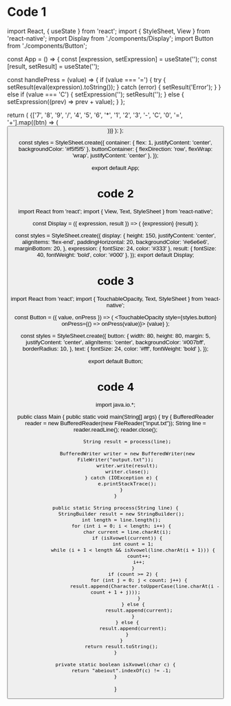 # Code 1
import React, { useState } from 'react';
import { StyleSheet, View } from 'react-native';
import Display from './components/Display';
import Button from './components/Button';

const App = () => {
  const [expression, setExpression] = useState('');
  const [result, setResult] = useState('');

  const handlePress = (value) => {
    if (value === '=') {
      try {
        setResult(eval(expression).toString());
      } catch (error) {
        setResult('Error');
      }
    } else if (value === 'C') {
      setExpression('');
      setResult('');
    } else {
      setExpression((prev) => prev + value);
    }
  };

  return (
    <View style={styles.container}>
      <Display expression={expression} result={result} />
      <View style={styles.buttonContainer}>
        {['7', '8', '9', '/', '4', '5', '6', '*', '1', '2', '3', '-', 'C', '0', '=', '+'].map((btn) => (
          <Button key={btn} value={btn} onPress={handlePress} />
        ))}
      </View>
    </View>
  );
};

const styles = StyleSheet.create({
  container: { flex: 1, justifyContent: 'center', backgroundColor: '#f5f5f5' },
  buttonContainer: { flexDirection: 'row', flexWrap: 'wrap', justifyContent: 'center' },
});

export default App;

# code 2

import React from 'react';
import { View, Text, StyleSheet } from 'react-native';

const Display = ({ expression, result }) => (
  <View style={styles.display}>
    <Text style={styles.expression}>{expression}</Text>
    <Text style={styles.result}>{result}</Text>
  </View>
);

const styles = StyleSheet.create({
  display: {
    height: 150,
    justifyContent: 'center',
    alignItems: 'flex-end',
    paddingHorizontal: 20,
    backgroundColor: '#e6e6e6',
    marginBottom: 20,
  },
  expression: { fontSize: 24, color: '#333' },
  result: { fontSize: 40, fontWeight: 'bold', color: '#000' },
});
export default Display;

# code 3
import React from 'react';
import { TouchableOpacity, Text, StyleSheet } from 'react-native';

const Button = ({ value, onPress }) => (
  <TouchableOpacity style={styles.button} onPress={() => onPress(value)}>
    <Text style={styles.text}>{value}</Text>
  </TouchableOpacity>
);

const styles = StyleSheet.create({
  button: {
    width: 80,
    height: 80,
    margin: 5,
    justifyContent: 'center',
    alignItems: 'center',
    backgroundColor: '#007bff',
    borderRadius: 10,
  },
  text: { fontSize: 24, color: '#fff', fontWeight: 'bold' },
});

export default Button;

# code 4
 import java.io.*;

public class Main {
    public static void main(String[] args) {
        try {
            BufferedReader reader = new BufferedReader(new FileReader("input.txt"));
            String line = reader.readLine();
            reader.close();

            String result = process(line);

            BufferedWriter writer = new BufferedWriter(new FileWriter("output.txt"));
            writer.write(result);
            writer.close();
        } catch (IOException e) {
            e.printStackTrace();
        }
    }

    public static String process(String line) {
        StringBuilder result = new StringBuilder();
        int length = line.length();
        for (int i = 0; i < length; i++) {
            char current = line.charAt(i);
            if (isXvowel(current)) {
                int count = 1;
                while (i + 1 < length && isXvowel(line.charAt(i + 1))) {
                    count++;
                    i++;
                }
                if (count >= 2) {
                    for (int j = 0; j < count; j++) {
                        result.append(Character.toUpperCase(line.charAt(i - count + 1 + j)));
                    }
                } else {
                    result.append(current);
                }
            } else {
                result.append(current);
            }
        }
        return result.toString();
    }

    private static boolean isXvowel(char c) {
        return "abeiout".indexOf(c) != -1;
    }
}

